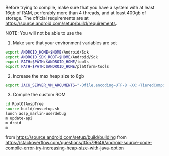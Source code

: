 Before trying to compile, make sure that you have a system with at least 16gb of RAM, perferably more than 4 threads, and at least 400gb of storage. The official requirements are at https://source.android.com/setup/build/requirements.

NOTE: You will not be able to use the 

1. Make sure that your environment variables are set
```bash
export ANDROID_HOME=$HOME/Android/Sdk
export ANDROID_SDK_ROOT=$HOME/Android/Sdk
export PATH=$PATH:$ANDROID_HOME/tools
export PATH=$PATH:$ANDROID_HOME/platform-tools
```

2. Increase the max heap size to 8gb
```bash
export JACK_SERVER_VM_ARGUMENTS="-Dfile.encoding=UTF-8 -XX:+TieredCompilation -Xmx8g"
```

3. Compile the custom ROM
```bash
cd RootOfAospTree
source build/envsetup.sh
lunch aosp_marlin-userdebug
m update-api
m droid
m
```
  
from https://source.android.com/setup/build/building
from https://stackoverflow.com/questions/35579646/android-source-code-compile-error-try-increasing-heap-size-with-java-option
